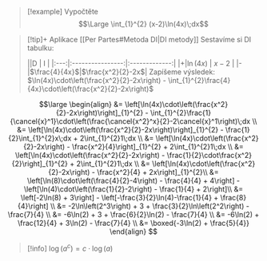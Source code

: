 > [!example] Vypočtěte
> $$\Large \int_{1}^{2} (x-2)\ln(4x)\;dx$$

> [!tip]+ Aplikace [[Per Partes#Metoda DI|DI metody]]
> Sestavíme si DI tabulku:
>
>||D | I |
|:---:|:----------------:|:-------------:|
|+|$\ln(4x)$ | $x-2$ |
|-|$\frac{4}{4x}$|$\frac{x^2}{2}-2x$|
>Zapíšeme výsledek: $\ln(4x)\cdot\left(\frac{x^2}{2}-2x\right) - \int_{1}^{2}\frac{4}{4x}\cdot\left(\frac{x^2}{2}-2x\right)$

$$\large
\begin{align}
	&= \left[\ln(4x)\cdot\left(\frac{x^2}{2}-2x\right)\right]_{1}^{2} - \int_{1}^{2}\frac{1}{\cancel{x}^1}\cdot\left(\frac{\cancel{x^2}^x}{2}-2\cancel{x}^1\right)\;dx \\
	&= \left[\ln(4x)\cdot\left(\frac{x^2}{2}-2x\right)\right]_{1}^{2} - \frac{1}{2}\int_{1}^{2}x\;dx + 2\int_{1}^{2}1\;dx \\
	&= \left[\ln(4x)\cdot\left(\frac{x^2}{2}-2x\right) - \frac{x^2}{4}\right]_{1}^{2} + 2\int_{1}^{2}1\;dx \\
	&= \left[\ln(4x)\cdot\left(\frac{x^2}{2}-2x\right) - \frac{1}{2}\cdot\frac{x^2}{2}\right]_{1}^{2} + 2\int_{1}^{2}1\;dx \\
	&= \left[\ln(4x)\cdot\left(\frac{x^2}{2}-2x\right) - \frac{x^2}{4} + 2x\right]_{1}^{2}\\
	&= \left[\ln(8)\cdot\left(\frac{4}{2}-4\right) - \frac{4}{4} + 4\right] - \left[\ln(4)\cdot\left(\frac{1}{2}-2\right) - \frac{1}{4} + 2\right]\\
	&= \left[-2\ln(8) + 3\right] - \left[-\frac{3}{2}\ln(4)-\frac{1}{4} + \frac{8}{4}\right]  \\
	&= -2\ln\left(2^3\right) + 3 + \frac{3}{2}\ln\left(2^2\right) - \frac{7}{4} \\
	&= -6\ln(2) + 3 + \frac{6}{2}\ln(2) - \frac{7}{4} \\
	&= -6\ln(2) + \frac{12}{4} + 3\ln(2) - \frac{7}{4} \\
	&= \boxed{-3\ln(2) + \frac{5}{4}}
\end{align}
$$

>[!info]
>$\log(a^c) = c\cdot\log(a)$